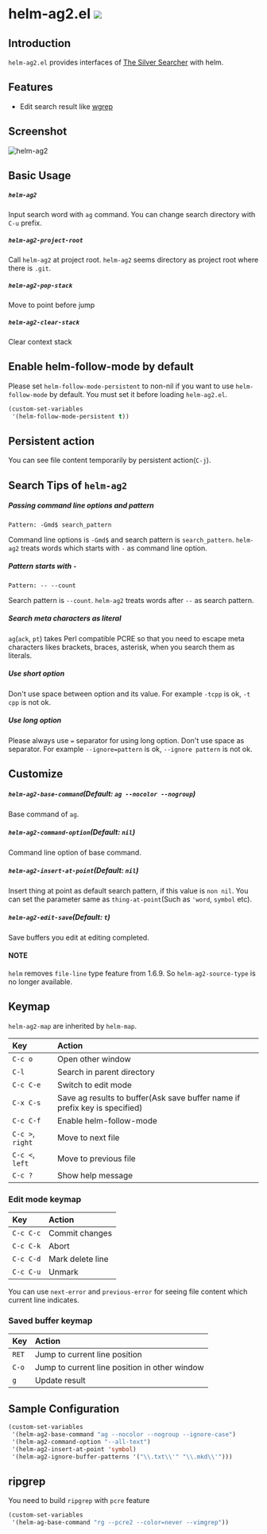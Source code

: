 # helm-ag2.el ![](https://github.com/syohex/emacs-helm-ag2/workflows/CI/badge.svg)

## Introduction

`helm-ag2.el` provides interfaces of [The Silver Searcher](https://github.com/ggreer/the_silver_searcher) with helm.


## Features

- Edit search result like [wgrep](https://github.com/mhayashi1120/Emacs-wgrep)


## Screenshot

![helm-ag2](image/helm-ag.png)


## Basic Usage

##### `helm-ag2`

Input search word with `ag` command. You can change search directory
with `C-u` prefix.

##### `helm-ag2-project-root`

Call `helm-ag2` at project root. `helm-ag2` seems directory as project root where
there is `.git`.


##### `helm-ag2-pop-stack`

Move to point before jump

##### `helm-ag2-clear-stack`

Clear context stack


## Enable helm-follow-mode by default

Please set `helm-follow-mode-persistent` to non-nil if you want to use `helm-follow-mode` by default. You must set it before loading `helm-ag2.el`.

``` lisp
(custom-set-variables
 '(helm-follow-mode-persistent t))
```


## Persistent action

You can see file content temporarily by persistent action(`C-j`).


## Search Tips of `helm-ag2`

##### Passing command line options and pattern

```
Pattern: -Gmd$ search_pattern
```

Command line options is `-Gmd$` and search pattern is `search_pattern`.
`helm-ag2` treats words which starts with `-` as command line option.

##### Pattern starts with `-`

```
Pattern: -- --count
```

Search pattern is `--count`.
`helm-ag2` treats words after `--` as search pattern.

##### Search meta characters as literal

`ag`(`ack`, `pt`) takes Perl compatible PCRE so that you need to escape meta characters
likes brackets, braces, asterisk, when you search them as literals.

##### Use short option

Don't use space between option and its value. For example `-tcpp` is ok, `-t cpp` is not ok.

##### Use long option

Please always use `=` separator for using long option. Don't use space as separator. For example `--ignore=pattern` is ok, `--ignore pattern` is not ok.

## Customize

##### `helm-ag2-base-command`(Default: `ag --nocolor --nogroup`)

Base command of `ag`.

##### `helm-ag2-command-option`(Default: `nil`)

Command line option of base command.

##### `helm-ag2-insert-at-point`(Default: `nil`)

Insert thing at point as default search pattern, if this value is `non nil`.
You can set the parameter same as `thing-at-point`(Such as `'word`, `symbol` etc).


##### `helm-ag2-edit-save`(Default: `t`)

Save buffers you edit at editing completed.

#### NOTE

`helm` removes `file-line` type feature from 1.6.9. So `helm-ag2-source-type` is no longer available.


## Keymap

`helm-ag2-map` are inherited by `helm-map`.

| Key              | Action                                                                     |
|:-----------------|:---------------------------------------------------------------------------|
| `C-c o`          | Open other window                                                          |
| `C-l`            | Search in parent directory                                                 |
| `C-c C-e`        | Switch to edit mode                                                        |
| `C-x C-s`        | Save ag results to buffer(Ask save buffer name if prefix key is specified) |
| `C-c C-f`        | Enable helm-follow-mode                                                    |
| `C-c >`, `right` | Move to next file                                                          |
| `C-c <`, `left`  | Move to previous file                                                      |
| `C-c ?`          | Show help message                                                          |


### Edit mode keymap

| Key       | Action           |
|:----------|:-----------------|
| `C-c C-c` | Commit changes   |
| `C-c C-k` | Abort            |
| `C-c C-d` | Mark delete line |
| `C-c C-u` | Unmark           |

You can use `next-error` and `previous-error` for seeing file content which
current line indicates.

### Saved buffer keymap

| Key   | Action                                        |
|:------|:----------------------------------------------|
| `RET` | Jump to current line position                 |
| `C-o` | Jump to current line position in other window |
| `g`   | Update result                                 |


## Sample Configuration

```lisp
(custom-set-variables
 '(helm-ag2-base-command "ag --nocolor --nogroup --ignore-case")
 '(helm-ag2-command-option "--all-text")
 '(helm-ag2-insert-at-point 'symbol)
 '(helm-ag2-ignore-buffer-patterns '("\\.txt\\'" "\\.mkd\\'")))
```

## ripgrep

You need to build `ripgrep` with `pcre` feature

```lisp
(custom-set-variables
 '(helm-ag-base-command "rg --pcre2 --color=never --vimgrep"))
```
